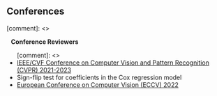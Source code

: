 ## Conferences

[comment]: <> <h4 style="margin:0 10px 0;">Conference Reviewers</h4>

<ul style="margin:0 0 5px;">
  [comment]: <> <li><a href="http://cvpr2023.thecvf.com/"><autocolor>IEEE/CVF Conference on Computer Vision and Pattern Recognition (CVPR) 2021-2023</autocolor></a></li>
  <li><autocolor>Sign-flip test for coefficients in the Cox regression model</autocolor></a></li>
  <li><a href="https://eccv2022.ecva.net/"><autocolor>European Conference on Computer Vision (ECCV) 2022</autocolor></a></li>
</ul>
